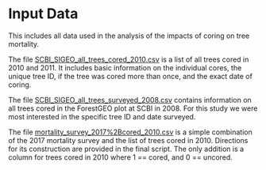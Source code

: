 # Input Data

This includes all data used in the analysis of the impacts of coring on tree mortality. 

The file [SCBI_SIGEO_all_trees_cored_2010.csv](https://github.com/EcoClimLab/Coring-Mortality/blob/master/input_data/SCBI_SIGEO_all_trees_cored_2010.csv) is a list of all trees cored in 2010 and 2011. It includes basic information on the individual cores, the unique tree ID, if the tree was cored more than once, and the exact date of coring.

The file [SCBI_SIGEO_all_trees_surveyed_2008.csv](https://github.com/EcoClimLab/Coring-Mortality/blob/master/input_data/SCBI_SIGEO_all_trees_surveyed_2008.csv) contains information on all trees cored in the ForestGEO plot at SCBI in 2008. For this study we were most interested in the specific tree ID and date surveyed.

The file [mortality_survey_2017%2Bcored_2010.csv](https://github.com/EcoClimLab/Coring-Mortality/blob/master/input_data/mortality_survey_2017%2Bcored_2010.csv) is a simple combination of the 2017 mortality survey and the list of trees cored in 2010. Directions for its construction are provided in the final script. The only addition is a column for trees cored in 2010 where 1 == cored, and 0 == uncored.
